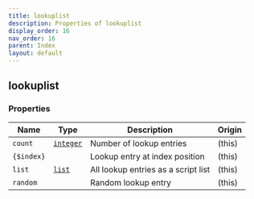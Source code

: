 ```yaml
---
title: lookuplist
description: Properties of lookuplist
display_order: 16
nav_order: 16
parent: Index
layout: default
---
```


## lookuplist

### Properties

| Name | Type | Description | Origin |
|------|------|-------------|--------|
| `count` | [`integer`](./integer.html) | Number of lookup entries | (this) |
| `{$index}` |  | Lookup entry at index position | (this) |
| `list` | [`list`](./list.html) | All lookup entries as a script list | (this) |
| `random` |  | Random lookup entry | (this) |

